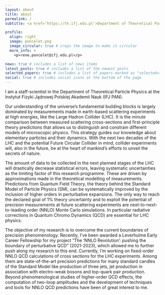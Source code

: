 ```yaml
---
layout: about
title: about
permalink: /
subtitle: <a href='https://th.ifj.edu.pl'>Department of Theoretical Particle Physics IFJ PAN</a>

profile:
  align: right
  image: poncelet.png
  image_circular: true # crops the image to make it circular
  more_info: >
    <p>rene.poncelet@ifj.edu.pl</p>

news: true # includes a list of news items
latest_posts: true # includes a list of the newest posts
selected_papers: true # includes a list of papers marked as "selected={true}"
social: true # includes social icons at the bottom of the page
---
```


I am a staff-scientist in the Department of Theoretical Particle Physics at the Instytut Fizyki Jądrowej Polskiej Akademii Nauk (IFJ PAN).

Our understanding of the universe’s fundamental building blocks is largely dominated by measurements made in earth-based scattering experiments at high energies, like the Large Hadron Collider (LHC). It is the minute comparison between measured scattering cross-sections and first-principle theory predictions that allows us to distinguish and constrain different models of microscopic physics. This strategy guides our knowledge about elementary particles and their dynamics. With the next two decades of the LHC and the potential Future Circular Collider in mind, collider experiments will, also in the future, be at the heart of mankind’s efforts to unveil the secrets of nature.

The amount of data to be collected in the next planned stages of the LHC will drastically decrease statistical errors, leaving systematic uncertainties as the limiting factor of this research programme. These are driven by approximations made in the theoretical modelling of measurements. Predictions from Quantum Field Theory, the theory behind the Standard Model of Particle Physics (SM), can be systematically improved by the inclusion of higher orders in perturbative expansions. The only way to reach the declared goal of 1% theory uncertainty and to exploit the potential of precision measurements at future scattering experiments are next-to-next-to-leading order (NNLO) Monte Carlo simulations. In particular radiative corrections in Quantum Chromo Dynamics (QCD) are essential for LHC physics.

The objective of my research is to overcome the current boundaries of precision phenomenology. Recently, I’ve been awarded a Leverhulme Early Career Fellowship for my project “The ‘NNLO Revolution’: pushing the boundary of perturbative QCD” (2021-2023), which allowed me to further push along my research to this end. Currently, I’m working on fixed-order NNLO QCD calculations of cross sections for the LHC experiments. Among them are state-of-the-art precision predictions for many standard candles of the Standard Model like production of three jets, jet production in association with electro-weak bosons and top-quark pair production. Beyond phenomenological studies of higher-order QCD effects, the computation of two-loop amplitudes and the development of techniques and tools for NNLO QCD predictions have been of great interest to me.
